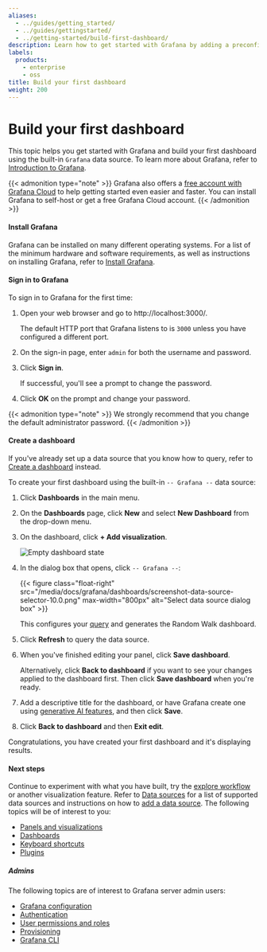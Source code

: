 ```yaml
---
aliases:
  - ../guides/getting_started/
  - ../guides/gettingstarted/
  - ../getting-started/build-first-dashboard/
description: Learn how to get started with Grafana by adding a preconfigured dashboard.
labels:
  products:
    - enterprise
    - oss
title: Build your first dashboard
weight: 200
---
```


# Build your first dashboard

This topic helps you get started with Grafana and build your first dashboard using the built-in `Grafana` data source. To learn more about Grafana, refer to [Introduction to Grafana](https://grafana.com/docs/grafana/<GRAFANA_VERSION>/introduction/).

{{< admonition type="note" >}}
Grafana also offers a [free account with Grafana Cloud](/signup/cloud/connect-account?pg=gsdocs) to help getting started even easier and faster. You can install Grafana to self-host or get a free Grafana Cloud account.
{{< /admonition >}}

#### Install Grafana

Grafana can be installed on many different operating systems. For a list of the minimum hardware and software requirements, as well as instructions on installing Grafana, refer to [Install Grafana](https://grafana.com/docs/grafana/<GRAFANA_VERSION>/setup-grafana/installation/).

#### Sign in to Grafana

To sign in to Grafana for the first time:

1. Open your web browser and go to http://localhost:3000/.

   The default HTTP port that Grafana listens to is `3000` unless you have configured a different port.

1. On the sign-in page, enter `admin` for both the username and password.
1. Click **Sign in**.

   If successful, you'll see a prompt to change the password.

1. Click **OK** on the prompt and change your password.

{{< admonition type="note" >}}
We strongly recommend that you change the default administrator password.
{{< /admonition >}}

#### Create a dashboard

If you've already set up a data source that you know how to query, refer to [Create a dashboard](https://grafana.com/docs/grafana/<GRAFANA_VERSION>/dashboards/build-dashboards/create-dashboard/) instead.

To create your first dashboard using the built-in `-- Grafana --` data source:

1. Click **Dashboards** in the main menu.
1. On the **Dashboards** page, click **New** and select **New Dashboard** from the drop-down menu.
1. On the dashboard, click **+ Add visualization**.

   ![Empty dashboard state](/media/docs/grafana/dashboards/empty-dashboard-10.2.png)

1. In the dialog box that opens, click `-- Grafana --`:

   {{< figure class="float-right"  src="/media/docs/grafana/dashboards/screenshot-data-source-selector-10.0.png" max-width="800px" alt="Select data source dialog box" >}}

   This configures your [query](https://grafana.com/docs/grafana/<GRAFANA_VERSION>/panels-visualizations/query-transform-data/#add-a-query) and generates the Random Walk dashboard.

1. Click **Refresh** to query the data source.
1. When you've finished editing your panel, click **Save dashboard**.

   Alternatively, click **Back to dashboard** if you want to see your changes applied to the dashboard first. Then click **Save dashboard** when you're ready.

1. Add a descriptive title for the dashboard, or have Grafana create one using [generative AI features](https://grafana.com/docs/grafana/<GRAFANA_VERSION>/dashboards/manage-dashboards#set-up-generative-ai-features-for-dashboards), and then click **Save**.
1. Click **Back to dashboard** and then **Exit edit**.

Congratulations, you have created your first dashboard and it's displaying results.

#### Next steps

Continue to experiment with what you have built, try the [explore workflow](https://grafana.com/docs/grafana/<GRAFANA_VERSION>/explore/) or another visualization feature. Refer to [Data sources](https://grafana.com/docs/grafana/<GRAFANA_VERSION>/datasources/) for a list of supported data sources and instructions on how to [add a data source](https://grafana.com/docs/grafana/<GRAFANA_VERSION>/datasources/#add-a-data-source). The following topics will be of interest to you:

- [Panels and visualizations](https://grafana.com/docs/grafana/<GRAFANA_VERSION>/panels-visualizations/)
- [Dashboards](https://grafana.com/docs/grafana/<GRAFANA_VERSION>/dashboards/)
- [Keyboard shortcuts](https://grafana.com/docs/grafana/<GRAFANA_VERSION>/dashboards/use-dashboards/#keyboard-shortcuts)
- [Plugins](/grafana/plugins?orderBy=weight&direction=asc)

##### Admins

The following topics are of interest to Grafana server admin users:

- [Grafana configuration](https://grafana.com/docs/grafana/<GRAFANA_VERSION>/setup-grafana/configure-grafana/)
- [Authentication](https://grafana.com/docs/grafana/<GRAFANA_VERSION>/setup-grafana/configure-security/configure-authentication/)
- [User permissions and roles](https://grafana.com/docs/grafana/<GRAFANA_VERSION>/administration/roles-and-permissions/)
- [Provisioning](https://grafana.com/docs/grafana/<GRAFANA_VERSION>/administration/provisioning/)
- [Grafana CLI](https://grafana.com/docs/grafana/<GRAFANA_VERSION>/cli/)

